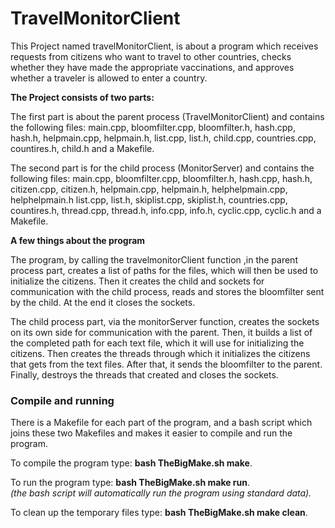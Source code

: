 # TravelMonitorClient #

This Project named travelMonitorClient, is about a program which receives requests from citizens who want to travel to other countries, checks whether they have made the appropriate vaccinations, and approves whether a traveler is allowed to enter a country.


**The Project consists of two parts:**
	
The first part is about the parent process (TravelMonitorClient) and contains the following files: main.cpp, bloomfilter.cpp, bloomfilter.h, hash.cpp, hash.h,
helpmain.cpp, helpmain.h, list.cpp, list.h, child.cpp, countries.cpp, countires.h, child.h and a Makefile.

The second part is for the child process (MonitorServer) and contains the following files: main.cpp, bloomfilter.cpp, bloomfilter.h, hash.cpp, hash.h,
citizen.cpp, citizen.h, helpmain.cpp, helpmain.h, helphelpmain.cpp, helphelpmain.h list.cpp, list.h, skiplist.cpp, skiplist.h,
countries.cpp, countires.h, thread.cpp, thread.h, info.cpp, info.h, cyclic.cpp, cyclic.h and a Makefile.

**A few things about the program**

The program, by calling the travelmonitorClient function ,in the parent process part, creates a list of paths for the files, which will then be used to initialize the citizens. Then it creates the child and sockets for communication with the child process, reads and stores the bloomfilter sent by the child.
At the end it closes the sockets.

The child process part, via the monitorServer function, creates the sockets on its own side for communication with the parent. Then, it builds a list of the completed path for each text file, which it will use for initializing the citizens.
Then creates the threads through which it initializes the citizens that gets from the text files. After that, it sends the bloomfilter to the parent.
Finally, destroys the threads that created and closes the sockets.


### Compile and running ###

There is a Makefile for each part of the program, and a bash script which joins these two Makefiles and makes it easier to compile and run the program.

To compile the program type: **bash TheBigMake.sh make**.

To run the program type: **bash TheBigMake.sh make run**.  
*(the bash script will automatically run the program using standard data).*

To clean up the temporary files type: **bash TheBigMake.sh make clean**.